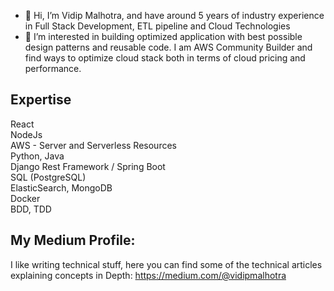 - 👋 Hi, I’m Vidip Malhotra, and have around 5 years of industry experience in Full Stack Development, ETL pipeline and Cloud Technologies
- 👀 I’m interested in building optimized application with best possible design patterns and reusable code. 
I am AWS Community Builder and find ways to optimize cloud stack both in terms of cloud pricing and performance.

## Expertise
React
<br>
NodeJs
<br>
AWS - Server and Serverless Resources
<br>
Python, Java
<br>
Django Rest Framework / Spring Boot
<br>
SQL (PostgreSQL)
<br>
ElasticSearch, MongoDB
<br>
Docker
<br>
BDD, TDD

## My Medium Profile:
I like writing technical stuff, here you can find some of the technical articles explaining concepts in Depth: https://medium.com/@vidipmalhotra
<!---
Vidip/Vidip is a ✨ special ✨ repository because its `README.md` (this file) appears on your GitHub profile.
You can click the Preview link to take a look at your changes.
--->
